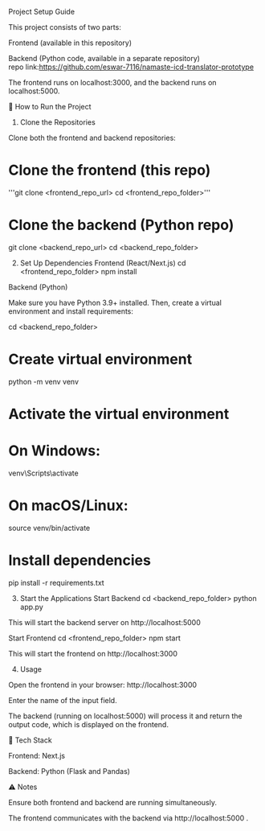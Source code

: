 Project Setup Guide

This project consists of two parts:

Frontend (available in this repository)

Backend (Python code, available in a separate repository) <br>
repo link:https://github.com/eswar-7116/namaste-icd-translator-prototype

The frontend runs on localhost:3000, and the backend runs on localhost:5000.

🚀 How to Run the Project
1. Clone the Repositories

Clone both the frontend and backend repositories:

# Clone the frontend (this repo)
'''git clone <frontend_repo_url>
cd <frontend_repo_folder>'''

# Clone the backend (Python repo)
git clone <backend_repo_url>
cd <backend_repo_folder>

2. Set Up Dependencies
Frontend (React/Next.js)
cd <frontend_repo_folder>
npm install

Backend (Python)

Make sure you have Python 3.9+ installed. Then, create a virtual environment and install requirements:

cd <backend_repo_folder>

# Create virtual environment
python -m venv venv

# Activate the virtual environment
# On Windows:
venv\Scripts\activate
# On macOS/Linux:
source venv/bin/activate

# Install dependencies
pip install -r requirements.txt

3. Start the Applications
Start Backend
cd <backend_repo_folder>
python app.py


This will start the backend server on http://localhost:5000

Start Frontend
cd <frontend_repo_folder>
npm start


This will start the frontend on http://localhost:3000

4. Usage

Open the frontend in your browser: http://localhost:3000

Enter the name of the  input field.

The backend (running on localhost:5000) will process it and return the output code, which is displayed on the frontend.

📂 Tech Stack

Frontend:  Next.js

Backend: Python (Flask and Pandas)

⚠️ Notes

Ensure both frontend and backend are running simultaneously.

The frontend communicates with the backend via http://localhost:5000
.
